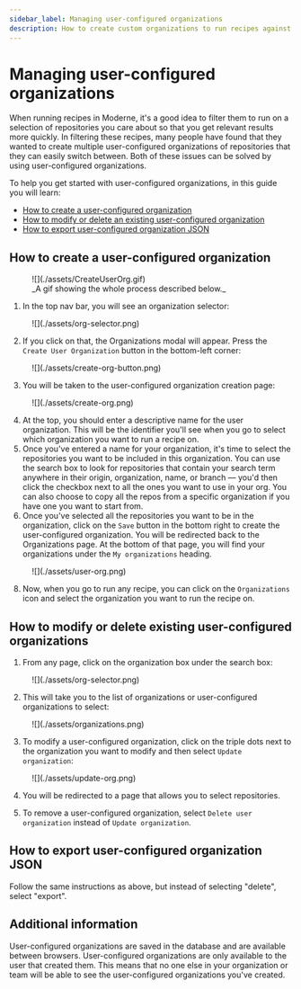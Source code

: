 ```yaml
---
sidebar_label: Managing user-configured organizations
description: How to create custom organizations to run recipes against so you get more relevant results.
---
```


# Managing user-configured organizations

When running recipes in Moderne, it's a good idea to filter them to run on a selection of repositories you care about so that you get relevant results more quickly. In filtering these recipes, many people have found that they wanted to create multiple user-configured organizations of repositories that they can easily switch between. Both of these issues can be solved by using user-configured organizations.

To help you get started with user-configured organizations, in this guide you will learn:

* [How to create a user-configured organization](#how-to-create-a-user-configured-organization)
* [How to modify or delete an existing user-configured organization](#how-to-modify-or-delete-existing-user-configured-organizations)
* [How to export user-configured organization JSON](#how-to-modify-or-delete-existing-user-configured-organizations)

## How to create a user-configured organization

<figure style={{maxWidth: '800px'}}>
  ![](./assets/CreateUserOrg.gif)
  <figcaption>_A gif showing the whole process described below._</figcaption>
</figure>

1. In the top nav bar, you will see an organization selector:

<figure style={{maxWidth: '800px'}}>
  ![](./assets/org-selector.png)
  <figcaption></figcaption>
</figure>

2. If you click on that, the Organizations modal will appear. Press the `Create User Organization` button in the bottom-left corner:

<figure style={{maxWidth: '800px'}}>
  ![](./assets/create-org-button.png)
  <figcaption></figcaption>
</figure>

3. You will be taken to the user-configured organization creation page:

<figure style={{maxWidth: '800px'}}>
  ![](./assets/create-org.png)
  <figcaption></figcaption>
</figure>

4. At the top, you should enter a descriptive name for the user organization. This will be the identifier you'll see when you go to select which organization you want to run a recipe on.
5. Once you've entered a name for your organization, it's time to select the repositories you want to be included in this organization. You can use the search box to look for repositories that contain your search term anywhere in their origin, organization, name, or branch –– you'd then click the checkbox next to all the ones you want to use in your org. You can also choose to copy all the repos from a specific organization if you have one you want to start from.
6. Once you've selected all the repositories you want to be in the organization, click on the `Save` button in the bottom right to create the user-configured organization. You will be redirected back to the Organizations page. At the bottom of that page, you will find your organizations under the `My organizations` heading.

<figure>
  ![](./assets/user-org.png)
  <figcaption></figcaption>
</figure>

8. Now, when you go to run any recipe, you can click on the `Organizations` icon and select the organization you want to run the recipe on.

## How to modify or delete existing user-configured organizations

1. From any page, click on the organization box under the search box:

<figure>
  ![](./assets/org-selector.png)
  <figcaption></figcaption>
</figure>

2. This will take you to the list of organizations or user-configured organizations to select:

<figure>
  ![](./assets/organizations.png)
  <figcaption></figcaption>
</figure>

3. To modify a user-configured organization, click on the triple dots next to the organization you want to modify and then select `Update organization`:

<figure>
  ![](./assets/update-org.png)
  <figcaption></figcaption>
</figure>

4. You will be redirected to a page that allows you to select repositories.

5. To remove a user-configured organization, select `Delete user organization` instead of `Update organization`.

## How to export user-configured organization JSON

Follow the same instructions as above, but instead of selecting "delete", select "export".

## Additional information

User-configured organizations are saved in the database and are available between browsers. User-configured organizations are only available to the user that created them. This means that no one else in your organization or team will be able to see the user-configured organizations you've created.
